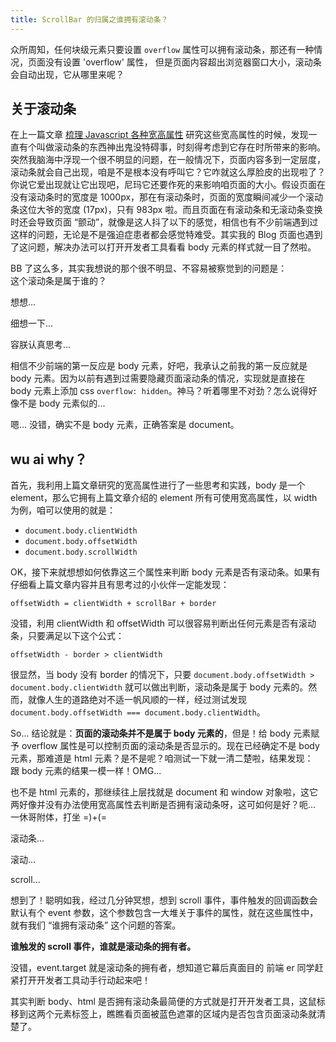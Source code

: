 ```yaml
---
title: ScrollBar 的归属之谁拥有滚动条？
---
```


众所周知，任何块级元素只要设置 `overflow` 属性可以拥有滚动条，那还有一种情况，页面没有设置 'overflow' 属性， 但是页面内容超出浏览器窗口大小，滚动条会自动出现，它从哪里来呢？

## 关于滚动条

在上一篇文章 [梳理 Javascript 各种宽高属性](https://monine.github.io/#!/article/8) 研究这些宽高属性的时候，发现一直有个叫做滚动条的东西神出鬼没特碍事，时刻得考虑到它存在时所带来的影响。突然我脑海中浮现一个很不明显的问题，在一般情况下，页面内容多到一定层度，滚动条就会自己出现，咱是不是根本没有呼叫它？它咋就这么厚脸皮的出现啦了？你说它爱出现就让它出现吧，尼玛它还要作死的来影响咱页面的大小。假设页面在没有滚动条时的宽度是 1000px，那在有滚动条时，页面的宽度瞬间减少一个滚动条这位大爷的宽度 (17px)，只有 983px 啦。而且页面在有滚动条和无滚动条变换时还会导致页面 “颤动”，就像是这人抖了以下的感觉，相信也有不少前端遇到过这样的问题，无论是不是强迫症患者都会感觉特难受。其实我的 Blog 页面也遇到了这问题，解决办法可以打开开发者工具看看 body 元素的样式就一目了然啦。

BB 了这么多，其实我想说的那个很不明显、不容易被察觉到的问题是：  
这个滚动条是属于谁的？

想想...

细想一下...

容朕认真思考...

相信不少前端的第一反应是 body 元素，好吧，我承认之前我的第一反应就是 body 元素。因为以前有遇到过需要隐藏页面滚动条的情况，实现就是直接在 body 元素上添加 css `overflow: hidden`。神马？听着哪里不对劲？怎么说得好像不是 body 元素似的...

嗯... 没错，确实不是 body 元素，正确答案是 document。

## wu ai why？

首先，我利用上篇文章研究的宽高属性进行了一些思考和实践，body 是一个 element，那么它拥有上篇文章介绍的 element 所有可使用宽高属性，以 width 为例，咱可以使用的就是：

- `document.body.clientWidth`
- `document.body.offsetWidth`
- `document.body.scrollWidth`

OK，接下来就想想如何依靠这三个属性来判断 body 元素是否有滚动条。如果有仔细看上篇文章内容并且有思考过的小伙伴一定能发现：

`offsetWidth = clientWidth + scrollBar + border`

没错，利用 clientWidth 和 offsetWidth 可以很容易判断出任何元素是否有滚动条，只要满足以下这个公式：

`offsetWidth - border > clientWidth`

很显然，当 body 没有 border 的情况下，只要 `document.body.offsetWidth > document.body.clientWidth` 就可以做出判断，滚动条是属于 body 元素的。然而，就像人生的道路绝对不适一帆风顺的一样，经过测试发现 `document.body.offsetWidth === document.body.clientWidth`。

So... 结论就是：**页面的滚动条并不是属于 body 元素的**，但是！给 body 元素赋予 overflow 属性是可以控制页面的滚动条是否显示的。现在已经确定不是 body 元素，那难道是 html 元素？是不是呢？咱测试一下就一清二楚啦，结果发现：  
跟 body 元素的结果一模一样！OMG...

也不是 html 元素的，那继续往上层找就是 document 和 window 对象啦，这它两好像并没有办法使用宽高属性去判断是否拥有滚动条呀，这可如何是好？呃... 一休哥附体，打坐 =)+(=

滚动条...

滚动...

scroll...

想到了！聪明如我，经过几分钟冥想，想到 scroll 事件，事件触发的回调函数会默认有个 event 参数，这个参数包含一大堆关于事件的属性，就在这些属性中，就有我们 “谁拥有滚动条” 这个问题的答案。

**谁触发的 scroll 事件，谁就是滚动条的拥有者。**

没错，event.target 就是滚动条的拥有者，想知道它幕后真面目的 前端 er 同学赶紧打开开发者工具动手行动起来吧！

其实判断 body、html 是否拥有滚动条最简便的方式就是打开开发者工具，这鼠标移到这两个元素标签上，瞧瞧看页面被蓝色遮罩的区域内是否包含页面滚动条就清楚了。
